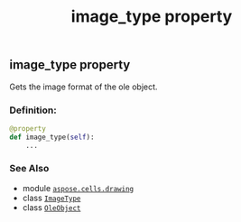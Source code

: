 ﻿---
title: image_type property
second_title: Aspose.Cells for Python via .NET API References
description: 
type: docs
weight: 620
url: /aspose.cells.drawing/oleobject/image_type/
is_root: false
---

## image_type property


Gets the image format of the ole object.
### Definition:
```python
@property
def image_type(self):
    ...
```

### See Also
* module [`aspose.cells.drawing`](../../)
* class [`ImageType`](/cells/python-net/aspose.cells.drawing/imagetype)
* class [`OleObject`](/cells/python-net/aspose.cells.drawing/oleobject)
